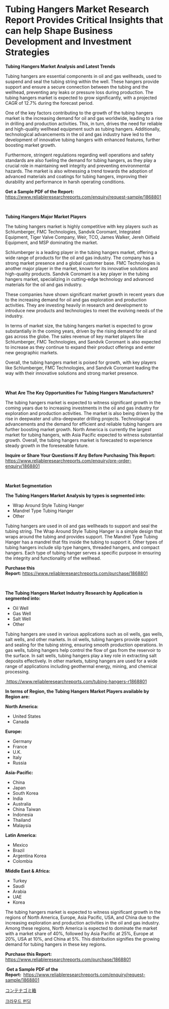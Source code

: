 <p><h1>Tubing Hangers Market Research Report Provides Critical Insights that can help Shape Business Development and Investment Strategies</h1></p><p><strong>Tubing Hangers Market Analysis and Latest Trends</strong></p>
<p><p>Tubing hangers are essential components in oil and gas wellheads, used to suspend and seal the tubing string within the well. These hangers provide support and ensure a secure connection between the tubing and the wellhead, preventing any leaks or pressure loss during production. The tubing hangers market is expected to grow significantly, with a projected CAGR of 12.7% during the forecast period.</p><p>One of the key factors contributing to the growth of the tubing hangers market is the increasing demand for oil and gas worldwide, leading to a rise in drilling and production activities. This, in turn, drives the need for reliable and high-quality wellhead equipment such as tubing hangers. Additionally, technological advancements in the oil and gas industry have led to the development of innovative tubing hangers with enhanced features, further boosting market growth.</p><p>Furthermore, stringent regulations regarding well operations and safety standards are also fueling the demand for tubing hangers, as they play a crucial role in maintaining well integrity and preventing environmental hazards. The market is also witnessing a trend towards the adoption of advanced materials and coatings for tubing hangers, improving their durability and performance in harsh operating conditions.</p></p>
<p><strong>Get a Sample PDF of the Report:&nbsp;</strong> <a href="https://www.reliableresearchreports.com/enquiry/request-sample/1868801">https://www.reliableresearchreports.com/enquiry/request-sample/1868801</a></p>
<p>&nbsp;</p>
<p><strong>Tubing Hangers Major Market Players</strong></p>
<p><p>The tubing hangers market is highly competitive with key players such as Schlumberger, FMC Technologies, Sandvik Coromant, Integrated Equipment, Tiger Valve Company, Weir, TCO, James Walker, Jereh Oilfield Equipment, and MSP dominating the market.</p><p>Schlumberger is a leading player in the tubing hangers market, offering a wide range of products for the oil and gas industry. The company has a strong market presence and a global customer base. FMC Technologies is another major player in the market, known for its innovative solutions and high-quality products. Sandvik Coromant is a key player in the tubing hangers market, specializing in cutting-edge technology and advanced materials for the oil and gas industry.</p><p>These companies have shown significant market growth in recent years due to the increasing demand for oil and gas exploration and production activities. They are investing heavily in research and development to introduce new products and technologies to meet the evolving needs of the industry.</p><p>In terms of market size, the tubing hangers market is expected to grow substantially in the coming years, driven by the rising demand for oil and gas across the globe. The sales revenue of key market players like Schlumberger, FMC Technologies, and Sandvik Coromant is also expected to increase as they continue to expand their product offerings and enter new geographic markets.</p><p>Overall, the tubing hangers market is poised for growth, with key players like Schlumberger, FMC Technologies, and Sandvik Coromant leading the way with their innovative solutions and strong market presence.</p></p>
<p>&nbsp;</p>
<p><strong>What Are The Key Opportunities For Tubing Hangers Manufacturers?</strong></p>
<p><p>The tubing hangers market is expected to witness significant growth in the coming years due to increasing investments in the oil and gas industry for exploration and production activities. The market is also being driven by the rise in deepwater and ultra-deepwater drilling projects. Technological advancements and the demand for efficient and reliable tubing hangers are further boosting market growth. North America is currently the largest market for tubing hangers, with Asia Pacific expected to witness substantial growth. Overall, the tubing hangers market is forecasted to experience steady growth in the foreseeable future.</p></p>
<p><strong>Inquire or Share Your Questions If Any Before Purchasing This Report:</strong> <a href="https://www.reliableresearchreports.com/enquiry/pre-order-enquiry/1868801">https://www.reliableresearchreports.com/enquiry/pre-order-enquiry/1868801</a></p>
<p>&nbsp;</p>
<p><strong>Market Segmentation</strong></p>
<p><strong>The Tubing Hangers Market Analysis by types is segmented into:</strong></p>
<p><ul><li>Wrap Around Style Tubing Hanger</li><li>Mandrel Type Tubing Hanger</li><li>Other</li></ul></p>
<p><p>Tubing hangers are used in oil and gas wellheads to support and seal the tubing string. The Wrap Around Style Tubing Hanger is a simple design that wraps around the tubing and provides support. The Mandrel Type Tubing Hanger has a mandrel that fits inside the tubing to support it. Other types of tubing hangers include slip type hangers, threaded hangers, and compact hangers. Each type of tubing hanger serves a specific purpose in ensuring the integrity and functionality of the wellhead.</p></p>
<p><strong>Purchase this Report:&nbsp;</strong><a href="https://www.reliableresearchreports.com/purchase/1868801">https://www.reliableresearchreports.com/purchase/1868801</a></p>
<p>&nbsp;</p>
<p><strong>The Tubing Hangers Market Industry Research by Application is segmented into:</strong></p>
<p><ul><li>Oil Well</li><li>Gas Well</li><li>Salt Well</li><li>Other</li></ul></p>
<p><p>Tubing hangers are used in various applications such as oil wells, gas wells, salt wells, and other markets. In oil wells, tubing hangers provide support and sealing for the tubing string, ensuring smooth production operations. In gas wells, tubing hangers help control the flow of gas from the reservoir to the surface. In salt wells, tubing hangers play a key role in extracting salt deposits effectively. In other markets, tubing hangers are used for a wide range of applications including geothermal energy, mining, and chemical processing.</p></p>
<p><a href="https://www.reliableresearchreports.com/tubing-hangers-r1868801">&nbsp;https://www.reliableresearchreports.com/tubing-hangers-r1868801</a></p>
<p><strong>In terms of Region, the Tubing Hangers Market Players available by Region are:</strong></p>
<p>
    <p> <strong> North America: </strong>
        <ul>
            <li>United States</li>
            <li>Canada</li>
        </ul>
        </p> 
    <p> <strong> Europe: </strong>
        <ul>
            <li>Germany</li>
            <li>France</li>
            <li>U.K.</li>
            <li>Italy</li>
            <li>Russia</li>
        </ul>
        </p> 
    <p> <strong> Asia-Pacific: </strong>
        <ul>
            <li>China</li>
            <li>Japan</li>
            <li>South Korea</li>
            <li>India</li>
            <li>Australia</li>
            <li>China Taiwan</li>
            <li>Indonesia</li>
            <li>Thailand</li>
            <li>Malaysia</li>
        </ul>
        </p> 
    <p> <strong> Latin America: </strong>
        <ul>
            <li>Mexico</li>
            <li>Brazil</li>
            <li>Argentina Korea</li>
            <li>Colombia</li>
        </ul>
        </p> 
    <p> <strong> Middle East & Africa: </strong>
        <ul>
            <li>Turkey</li>
            <li>Saudi</li>
            <li>Arabia</li>
            <li>UAE</li>
            <li>Korea</li>
        </ul>
    </p>
    </p>
<p><p>The tubing hangers market is expected to witness significant growth in the regions of North America, Europe, Asia Pacific, USA, and China due to the increasing exploration and production activities in the oil and gas industry. Among these regions, North America is expected to dominate the market with a market share of 40%, followed by Asia Pacific at 25%, Europe at 20%, USA at 10%, and China at 5%. This distribution signifies the growing demand for tubing hangers in these key regions.</p></p>
<p><strong>Purchase this Report: </strong><a href="https://www.reliableresearchreports.com/purchase/1868801">https://www.reliableresearchreports.com/purchase/1868801</a></p>
<p>&nbsp;<strong>Get a Sample PDF of the Report:&nbsp;&nbsp;</strong><a href="https://www.reliableresearchreports.com/enquiry/request-sample/1868801">https://www.reliableresearchreports.com/enquiry/request-sample/1868801</a></p>
<p><strong></strong></p>
<p><p><a href="https://medium.com/@thomassandoval55/%E3%82%B3%E3%83%B3%E3%83%86%E3%83%8A%E3%82%B4%E3%83%9F%E7%AE%B1%E5%B8%82%E5%A0%B4%E3%81%AE%E6%B4%9E%E5%AF%9F-%E5%B8%82%E5%A0%B4%E5%8B%95%E5%90%91-%E6%88%90%E9%95%B7-2024%E5%B9%B4%E3%81%8B%E3%82%892031%E5%B9%B4%E3%81%AE%E4%BA%88%E6%B8%AC-5672e156aa2c">コンテナゴミ箱</a></p><p><a href="https://medium.com/@wheelgg5674537/%ED%81%AC%EB%9D%BC%EC%9A%B0%EB%93%9C-%ED%8E%80%EB%94%A9-%EC%8B%9C%EC%9E%A5-%EA%B7%9C%EB%AA%A8-cagr-%ED%8A%B8%EB%A0%8C%EB%93%9C-2024-2030-cc402ffa1bd0">크라우드 펀딩</a></p></p>